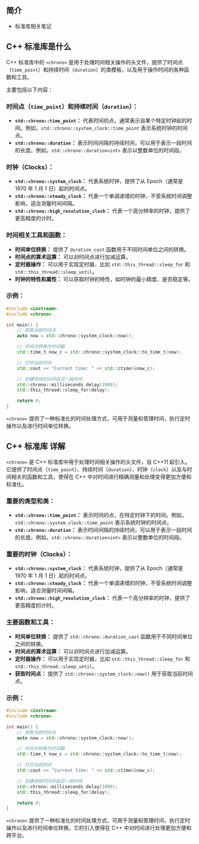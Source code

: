 ## 简介

+ <chrono>标准库相关笔记

## C++ <chrono>标准库是什么

C++ 标准库中的 `<chrono>` 是用于处理时间相关操作的头文件，提供了时间点（`time_point`）和持续时间（`duration`）的类模板，以及用于操作时间的各种函数和工具。

主要包括以下内容：

### 时间点（`time_point`）和持续时间（`duration`）：

- **`std::chrono::time_point`：** 代表时间的点，通常表示自某个特定时钟起的时间。例如，`std::chrono::system_clock::time_point` 表示系统时钟的时间点。
- **`std::chrono::duration`：** 表示时间间隔的持续时间，可以用于表示一段时间的长度。例如，`std::chrono::duration<int>` 表示以整数单位的时间段。

### 时钟（Clocks）：

- **`std::chrono::system_clock`：** 代表系统时钟，提供了从 Epoch（通常是 1970 年 1 月 1 日）起的时间点。
- **`std::chrono::steady_clock`：** 代表一个单调递增的时钟，不受系统时间调整影响，适合测量时间间隔。
- **`std::chrono::high_resolution_clock`：** 代表一个高分辨率的时钟，提供了更高精度的计时。

### 时间相关工具和函数：

- **时间单位转换：** 提供了 `duration_cast` 函数用于不同时间单位之间的转换。
- **时间点的算术运算：** 可以对时间点进行加减运算。
- **定时器操作：** 可以用于实现定时器，比如 `std::this_thread::sleep_for` 和 `std::this_thread::sleep_until`。
- **时钟的特性和属性：** 可以获取时钟的特性，如时钟的最小精度、是否稳定等。

### 示例：

```cpp
#include <iostream>
#include <chrono>

int main() {
    // 获取当前时间点
    auto now = std::chrono::system_clock::now();

    // 时间点转换为时间戳
    std::time_t now_c = std::chrono::system_clock::to_time_t(now);

    // 打印当前时间
    std::cout << "Current time: " << std::ctime(&now_c);

    // 创建持续时间并延迟一段时间
    std::chrono::milliseconds delay(1000);
    std::this_thread::sleep_for(delay);

    return 0;
}
```

`<chrono>` 提供了一种标准化的时间处理方式，可用于测量和管理时间，执行定时操作以及进行时间单位转换。

## C++ <chrono>标准库 详解

`<chrono>` 是 C++ 标准库中用于处理时间相关操作的头文件，自 C++11 起引入。它提供了时间点（`time_point`）、持续时间（`duration`）、时钟（`clock`）以及与时间相关的函数和工具，使得在 C++ 中对时间进行精确测量和处理变得更加方便和标准化。

### 重要的类型和类：

- **`std::chrono::time_point`：** 表示时间的点，在特定时钟下的时间。例如，`std::chrono::system_clock::time_point` 表示系统时钟的时间点。
- **`std::chrono::duration`：** 表示时间间隔的持续时间，可以用于表示一段时间的长度。例如，`std::chrono::duration<int>` 表示以整数单位的时间段。

### 重要的时钟（Clocks）：

- **`std::chrono::system_clock`：** 代表系统时钟，提供了从 Epoch（通常是 1970 年 1 月 1 日）起的时间点。
- **`std::chrono::steady_clock`：** 代表一个单调递增的时钟，不受系统时间调整影响，适合测量时间间隔。
- **`std::chrono::high_resolution_clock`：** 代表一个高分辨率的时钟，提供了更高精度的计时。

### 主要函数和工具：

- **时间单位转换：** 提供了 `std::chrono::duration_cast` 函数用于不同时间单位之间的转换。
- **时间点的算术运算：** 可以对时间点进行加减运算。
- **定时器操作：** 可以用于实现定时器，比如 `std::this_thread::sleep_for` 和 `std::this_thread::sleep_until`。
- **获取时间点：** 提供了 `std::chrono::system_clock::now()` 用于获取当前时间点。

### 示例：

```cpp
#include <iostream>
#include <chrono>

int main() {
    // 获取当前时间点
    auto now = std::chrono::system_clock::now();

    // 时间点转换为时间戳
    std::time_t now_c = std::chrono::system_clock::to_time_t(now);

    // 打印当前时间
    std::cout << "Current time: " << std::ctime(&now_c);

    // 创建持续时间并延迟一段时间
    std::chrono::milliseconds delay(1000);
    std::this_thread::sleep_for(delay);

    return 0;
}
```

`<chrono>` 提供了一种标准化的时间处理方式，可用于测量和管理时间，执行定时操作以及进行时间单位转换。它的引入使得在 C++ 中对时间进行处理更加方便和跨平台。